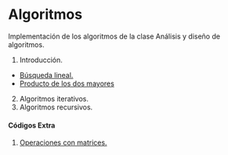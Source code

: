 # Algoritmos

Implementación de los algoritmos de la clase Análisis y diseño de algoritmos.

1. Introducción.
- [Búsqueda lineal.](src/main/java/org/examples/t1_intro/Ej01_BusqedaLineal.java)
- [Producto de los dos mayores](src/main/java/org/examples/t1_intro/Ej02_Producto2mayores.java)
2. Algoritmos iterativos.
3. Algoritmos recursivos.
 
#### Códigos Extra
1. [Operaciones con matrices.](src/main/java/org/examples/matrices/OpsMatrices.java)
